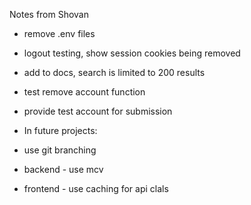 Notes from Shovan


- remove .env files
- logout testing, show session cookies being removed
- add to docs, search is limited to 200 results
- test remove account function
- provide test account for submission






- In future projects:
- use git branching
- backend - use mcv
- frontend - use caching for api clals
